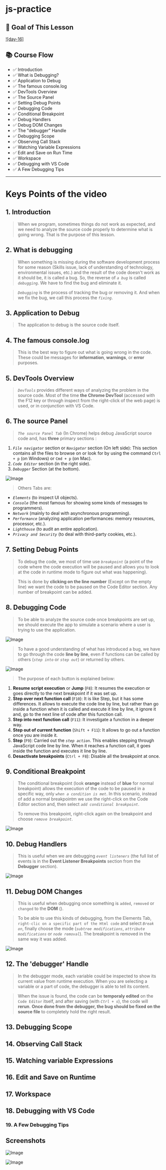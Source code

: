 # js-practice

## **🎯 Goal of This Lesson**

[![day-16]](https://youtu.be/VInAd-GJZec 'Video')

## 📚 Course Flow

- ✅ Introduction
- ✅ What is Debugging?
- ✅ Application to Debug
- ✅ The famous console.log
- ✅ DevTools Overview
- ✅ The Source Panel
- ✅ Setting Debug Points
- ✅ Debugging Code
- ✅ Conditional Breakpoint
- ✅ Debug Handlers
- ✅ Debug DOM Changes
- ✅ The "debugger" Handle
- ✅ Debugging Scope
- ✅ Observing Call Stack
- ✅ Watching Variable Expressions
- ✅ Edit and Save on Run Time
- ✅ Workspace
- ✅ Debugging with VS Code
- ✅ A Few Debugging Tips

---

# Keys Points of the video

## 1. Introduction

> When we program, sometimes things do not work as expected, and we need to analyze the source code properly to determine what is going wrong. That is the purpose of this lesson.

## 2. What is debugging

> When something is missing during the software development process for some reason (Skills issue, lack of understanding of technology, environmental issues, etc.) and the result of the code doesn't work as it should be, it is called a bug. So, the reverse of _`a bug`_ is called _`debugging`_. We have to find the bug and eliminate it.

> _`Debugging`_ is the process of tracking the bug or removing it. And when we fix the bug, we call this process the _`fixing`_.

## 3. Application to Debug

> The application to debug is the source code itself.

## 4. The famous console.log

> This is the best way to figure out what is going wrong in the code. These could be messages for **information**, **warnings**, or **error** purposes.

## 5. DevTools Overview

> _`DevTools`_ provides different ways of analyzing the problem in the source code. Most of the time **the Chrome DevTool** (accessed with the F12 key or through inspect from the right-click of the web page) is used, or in conjunction with VS Code.

## 6. The source Panel

> _`The source Panel Tab`_ (In Chrome) helps debug JavaScript source code and, has **three** primary sections :

1. _`File navigator`_ section or _`Navigator`_ section (On left side): This section contains all the files to browse on or look for by using the command `Ctrl + p` (on Windows) or `Cmd + p` (on Mac).
2. _`Code Editor`_ section (in the right side).
3. _`Debugger`_ Section (at the bottom).

![Image](https://github.com/user-attachments/assets/ab79e893-a391-4489-b77f-fb25df1df507)

> Others Tabs are:

- _`Elements`_ (to inspect UI objects).
- _`Console`_ (the most famous for showing some kinds of messages to programmers).
- _`Network`_ (mainly to deal with asynchronous programming).
- _`Performance`_ (analyzing application performances: memory resources, processor, etc.).
- _`Lighthouse`_ (to audit an entire application).
- _`Privacy and Security`_ (to deal with third-party cookies, etc.).

## 7. Setting Debug Points

> To debug the code, we most of time use _`breakpoint`_ (a point of the code where the code execution will be paused and allows you to look at the code in runtime mode to figure out what was happening).

> This is done by **clicking on the line number** (Except on the empty line) we want the code to be paused on the Code Editor section. Any number of breakpoint can be added.

## 8. Debugging Code

> To be able to analyze the source code once breakpoints are set up, we should execute the app to simulate a scenario where a user is trying to use the application.

![Image](https://github.com/user-attachments/assets/b235557c-13c5-4beb-be10-81cb91b2adaa)

> To have a good understanding of what has introduced a bug, we have to go through the code **line by line**, even if functions can be called by others (_`step into`_ or _`step out`_) or returned by others.

![Image](https://github.com/user-attachments/assets/3da22da0-ae16-4608-b00a-dfedb5621e01)

> The purpose of each button is explained below:

1. **Resume script execution** or **Jump** (`F8`): It resumes the execution or goes directly to the next breakpoint if it was set up.
2. **Step over next function call** (`F10`): It is like Step, but it has some differences. It allows to execute the code line by line, but rather than go inside a function when it is called and execute it line by line, it ignore it and, go to the next line of code after this function call.
3. **Step into next function call** (`F11`): It investigate a function in a deeper way.
4. **Step out of current function** (`Shift + F11`): It allows to go out a function once you are inside it.
5. **Step** (`F9`): Carried out the _`step action`_. This enables stepping through JavaScript code line by line. When it reaches a function call, it goes inside the function and executes it line by line.
6. **Desactivate breakpoints** (`Ctrl + F8`): Disable all the breakpoint at once.

## 9. Conditional Breakpoint

> The conditional breakpoint (look **orange** instead of **blue** for normal breakpoint) allows the execution of the code to be paused in a specific way, only _`when a condition is met`_. In this scenario, instead of add a normal breakpointm we use the right-click on the Code Editor section and, then select _`add conditional breakpoint`_.

> To remove this breakpoint, right-click again on the breakpoint and choose _`remove breakpoint`_.

![Image](https://github.com/user-attachments/assets/1c8688af-4daf-4f69-91ad-2e71a0ce17ac)

## 10. Debug Handlers

> This is useful when we are debugging _`event listeners`_ (the full list of events is in the **Event Listener Breakpoints** section from the **Debugger** section).

![Image](https://github.com/user-attachments/assets/f1c99841-d62f-421b-811e-722a893ef7d9)

## 11. Debug DOM Changes

> This is useful when debugging once something is `added`, `removed` or `changed` to the **DOM** ().

> To be able to use this kinds of debugging, from the Elements Tab, `right-clic on a specific part of the Html code` and select _`Break on`_, finally choose the mode (_`subtree modifications`_, _`attribute modifications`_ or _`node removal`_). The breakpoint is removed in the same way it was added.

![Image](https://github.com/user-attachments/assets/ae7732d6-1134-490d-82a9-234af97a3c9d)

## 12. The 'debugger' Handle

> In the debugger mode, each variable could be inspected to show its current value from runtime execution. When you are selecting a variable or a part of code, the debugger is able to tell its content.

> When the issue is found, the code can be **temporaly edited** on the `Code Editor` itself, and after saving (with _`Ctrl + s`_), the code will **rerun**. **Once done from the debugger, the bug should be fixed on the source file** to completely hold the right result.

## 13. Debugging Scope

## 14. Observing Call Stack

## 15. Watching variable Expressions

## 16. Edit and Save on Runtime

## 17. Workspace

## 18. Debugging with VS Code

### 19. A Few Debugging Tips

## Screenshots

![Image]()

![Image]()
